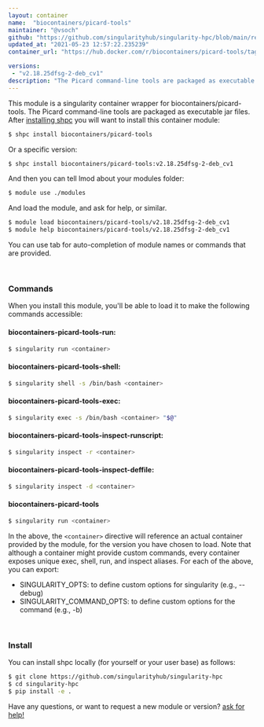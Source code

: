 ```yaml
---
layout: container
name:  "biocontainers/picard-tools"
maintainer: "@vsoch"
github: "https://github.com/singularityhub/singularity-hpc/blob/main/registry/biocontainers/picard-tools/container.yaml"
updated_at: "2021-05-23 12:57:22.235239"
container_url: "https://hub.docker.com/r/biocontainers/picard-tools/tags"

versions:
 - "v2.18.25dfsg-2-deb_cv1"
description: "The Picard command-line tools are packaged as executable jar files."
---
```


This module is a singularity container wrapper for biocontainers/picard-tools.
The Picard command-line tools are packaged as executable jar files.
After [installing shpc](#install) you will want to install this container module:

```bash
$ shpc install biocontainers/picard-tools
```

Or a specific version:

```bash
$ shpc install biocontainers/picard-tools:v2.18.25dfsg-2-deb_cv1
```

And then you can tell lmod about your modules folder:

```bash
$ module use ./modules
```

And load the module, and ask for help, or similar.

```bash
$ module load biocontainers/picard-tools/v2.18.25dfsg-2-deb_cv1
$ module help biocontainers/picard-tools/v2.18.25dfsg-2-deb_cv1
```

You can use tab for auto-completion of module names or commands that are provided.

<br>

### Commands

When you install this module, you'll be able to load it to make the following commands accessible:

#### biocontainers-picard-tools-run:

```bash
$ singularity run <container>
```

#### biocontainers-picard-tools-shell:

```bash
$ singularity shell -s /bin/bash <container>
```

#### biocontainers-picard-tools-exec:

```bash
$ singularity exec -s /bin/bash <container> "$@"
```

#### biocontainers-picard-tools-inspect-runscript:

```bash
$ singularity inspect -r <container>
```

#### biocontainers-picard-tools-inspect-deffile:

```bash
$ singularity inspect -d <container>
```



#### biocontainers-picard-tools

```bash
$ singularity run <container>
```


In the above, the `<container>` directive will reference an actual container provided
by the module, for the version you have chosen to load. Note that although a container
might provide custom commands, every container exposes unique exec, shell, run, and
inspect aliases. For each of the above, you can export:

 - SINGULARITY_OPTS: to define custom options for singularity (e.g., --debug)
 - SINGULARITY_COMMAND_OPTS: to define custom options for the command (e.g., -b)

<br>
  
### Install

You can install shpc locally (for yourself or your user base) as follows:

```bash
$ git clone https://github.com/singularityhub/singularity-hpc
$ cd singularity-hpc
$ pip install -e .
```

Have any questions, or want to request a new module or version? [ask for help!](https://github.com/singularityhub/singularity-hpc/issues)